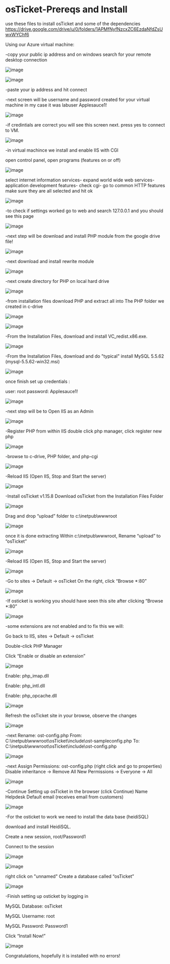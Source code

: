 # osTicket-Prereqs and Install

 use these files to install osTicket and some of the dependencies
 https://drive.google.com/drive/u/0/folders/1APMfNyfNzcxZC6EzdaNfdZsUwxWYChf6

 Using our Azure virtual machine:
 
 -copy your public ip address and on windows search for your remote desktop connection

 ![image](https://github.com/bozuna92/osTicket-prereqs/assets/155588954/f124d88a-3671-4cf5-8d42-2885cc077a6e)

 
![image](https://github.com/bozuna92/osTicket-prereqs/assets/155588954/e08cf617-d3b8-4d9d-8775-2c27a7d41d9c)


-paste your ip address and hit connect

-next screen will be username and password created for your virtual machine in my case it was
labuser
Applesauce1!

![image](https://github.com/bozuna92/osTicket-prereqs/assets/155588954/17a2da03-b383-4c36-ae7b-6a54c96a867f)



-if credintials are correct you will see this screen next. press yes to connect to VM.

![image](https://github.com/bozuna92/osTicket-prereqs/assets/155588954/3089d182-f83a-444b-a7b9-eed881233e60)


-in virtual machince we install and enable IIS with CGI

open control panel, open programs (features on or off)

![image](https://github.com/bozuna92/osTicket-prereqs/assets/155588954/5a42750d-595e-4908-a628-f6214abdc793)


select internet information services-
expand world wide web services-
application development features-
check cgi-
go to common HTTP features make sure they are all selected and hit ok

![image](https://github.com/bozuna92/osTicket-prereqs/assets/155588954/56db76b2-6769-4f28-89d5-12651cbc2c5b)


-to check if settings worked go to web and search 127.0.0.1 and you should see this page

![image](https://github.com/bozuna92/osTicket-prereqs/assets/155588954/662a924d-fdd3-47f4-96cf-8e958746ed6c)



-next step will be download and install PHP module from the google drive file!

![image](https://github.com/bozuna92/osTicket-prereqs/assets/155588954/11781c4e-17bb-4b50-a7a1-d40b6dcad3c4)




-next download and install rewrite module


![image](https://github.com/bozuna92/osTicket-prereqs/assets/155588954/3960654c-3dde-41a3-93f6-b9ec1f913c0d)


-next create directory for PHP on local hard drive


![image](https://github.com/bozuna92/osTicket-prereqs/assets/155588954/7c88291c-0139-4dec-8747-eddfe0f29d5d)


-from installation files download PHP and extract all into The PHP folder we created in c-drive
  
![image](https://github.com/bozuna92/osTicket-prereqs/assets/155588954/9cad387a-bc93-49cb-bf2b-46bbf4acb106)


![image](https://github.com/bozuna92/osTicket-prereqs/assets/155588954/2598aa67-11a3-446b-967a-15b2c69ed3aa)



-From the Installation Files, download and install VC_redist.x86.exe.

![image](https://github.com/bozuna92/osTicket-prereqs/assets/155588954/eedc488a-716d-460f-9bc5-af3207d8cad9)


-From the Installation Files, download and do "typical" install MySQL 5.5.62 (mysql-5.5.62-win32.msi)

![image](https://github.com/bozuna92/osTicket-prereqs/assets/155588954/890add88-a692-46b3-a03d-d519ea2039ff)


once finish set up credentials : 

user: root
password: Applesauce1!

![image](https://github.com/bozuna92/osTicket-prereqs/assets/155588954/55c4f186-e925-4048-9918-cdaff3f90ec5)



-next step will be to Open IIS as an Admin


![image](https://github.com/bozuna92/osTicket-prereqs/assets/155588954/21a1cdf4-9651-46f8-a2d5-a8c6da794d8f)



-Register PHP from within IIS
double click php manager, click register new php

![image](https://github.com/bozuna92/osTicket-prereqs/assets/155588954/a86c579d-f6e5-4208-afce-d7e01b5803a7)



-browse to c-drive, PHP folder, and php-cgi
 
 
 ![image](https://github.com/bozuna92/osTicket-prereqs/assets/155588954/a2708db6-7144-44ae-a3b6-0164e620ff56)
 

 



-Reload IIS (Open IIS, Stop and Start the server)

![image](https://github.com/bozuna92/osTicket-prereqs/assets/155588954/7a15717c-3174-4c0d-aa16-0beefa7d5049)


-Install osTicket v1.15.8
Download osTicket from the Installation Files Folder

![image](https://github.com/bozuna92/osTicket-prereqs/assets/155588954/04669190-6615-4f3b-a41b-fbdf61c57d09)



Drag and drop “upload” folder to c:\inetpub\wwwroot

![image](https://github.com/bozuna92/osTicket-prereqs/assets/155588954/fc71b1a8-da20-4b76-903a-092224f6ecb7)



once it is done extracting Within c:\inetpub\wwwroot, Rename “upload” to “osTicket”


![image](https://github.com/bozuna92/osTicket-prereqs/assets/155588954/da25db17-a40e-4beb-aeb3-189949f05286)



-Reload IIS (Open IIS, Stop and Start the server)

![image](https://github.com/bozuna92/osTicket-prereqs/assets/155588954/7a15717c-3174-4c0d-aa16-0beefa7d5049)



-Go to sites -> Default -> osTicket
On the right, click “Browse *:80”

![image](https://github.com/bozuna92/osTicket-prereqs/assets/155588954/5097ced9-6e28-46a7-9b23-68710b54ed46)



-If osticket is working you should have seen this site after clicking “Browse *:80”

![image](https://github.com/bozuna92/osTicket-prereqs/assets/155588954/6a8713e1-aa6e-4ae3-84d8-c8b7db67f0fa)


-some extensions are not enabled and to fix this we will:

Go back to IIS, sites -> Default -> osTicket

Double-click PHP Manager

Click “Enable or disable an extension”

![image](https://github.com/bozuna92/osTicket-prereqs/assets/155588954/2ad6f74c-435f-459e-ab6f-394adc885582)



Enable: php_imap.dll

Enable: php_intl.dll

Enable: php_opcache.dll

![image](https://github.com/bozuna92/osTicket-prereqs/assets/155588954/159d54a5-bce6-4fc0-afa8-6253b297a8d9)



Refresh the osTicket site in your browse, observe the changes


![image](https://github.com/bozuna92/osTicket-prereqs/assets/155588954/9e300d53-24ea-45cb-8965-ad63ecf2f4bd)


-next Rename: ost-config.php
From: C:\inetpub\wwwroot\osTicket\include\ost-sampleconfig.php
To: C:\inetpub\wwwroot\osTicket\include\ost-config.php


![image](https://github.com/bozuna92/osTicket-prereqs/assets/155588954/b372dc60-1d08-465a-a695-563a6590d83a)




-next Assign Permissions: ost-config.php (right click and go to properties)
Disable inheritance -> Remove All
New Permissions -> Everyone -> All

![image](https://github.com/bozuna92/osTicket-prereqs/assets/155588954/0479e4d1-629a-474e-93b7-dc65ddc12755)



-Continue Setting up osTicket in the browser (click Continue)
Name Helpdesk
Default email (receives email from customers)

![image](https://github.com/bozuna92/osTicket-prereqs/assets/155588954/b4bd6609-f0fe-4a22-ba5d-d1a4095797f3)


-For the osticket to work we need to install the data base (heidiSQL)

download and install HeidiSQL.

Create a new session, root/Password1

Connect to the session


![image](https://github.com/bozuna92/osTicket-prereqs/assets/155588954/9ba9963a-cb21-47da-9dfc-6684f75e3251)


![image](https://github.com/bozuna92/osTicket-prereqs/assets/155588954/25ad5b7f-6099-49ed-9188-a950c0fabf3d)


right click on "unnamed" Create a database called “osTicket”


![image](https://github.com/bozuna92/osTicket-prereqs/assets/155588954/39e730c6-216d-498b-9a3a-2fad7933dd0d)


-Finish setting up osticket by logging in

MySQL Database: osTicket

MySQL Username: root

MySQL Password: Password1

Click “Install Now!”

![image](https://github.com/bozuna92/osTicket-prereqs/assets/155588954/9eb6b715-6102-4622-b2c3-b7c59ed76af0)



Congratulations, hopefully it is installed with no errors!























 

 
